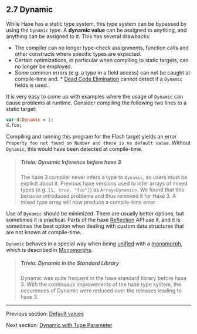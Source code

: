 ## 2.7 Dynamic

While Haxe has a static type system, this type system can be bypassed by using the `Dynamic` type. A **dynamic value** can be assigned to anything, and anything can be assigned to it. This has several drawbacks:



* The compiler can no longer type-check assignments, function calls and other constructs where specific types are expected.
* Certain optimizations, in particular when compiling to static targets, can no longer be employed.
* Some common errors (e.g. a typo in a field access) can not be caught at compile-time and.
        * [Dead Code Elimination](7.6-Dead_Code_Elimination.md) cannot detect if a `Dynamic` fields is used..


It is very easy to come up with examples where the usage of `Dynamic` can cause problems at runtime. Consider compiling the following two lines to a static target:

```haxe
var d:Dynamic = 1;
d.foo;
```
Compiling and running this program for the Flash target yields an error `Property foo not found on Number and there is no default value`. Without `Dynamic`, this would have been detected at compile-time.

> ##### Trivia: Dynamic Inference before haxe 3
>
> The haxe 3 compiler never infers a type to `Dynamic`, so users must be explicit about it. Previous haxe versions used to infer arrays of mixed types (e.g. `[1, true, "foo"]`) as `Array<Dynamic>`. We found that this behavior introduced problems and thus removed it for Haxe 3. A mixed type array will now produce a compile-time error.

Use of `Dynamic` should be minimized.  There are usually better options, but sometimes it is practical. Parts of the haxe [Reflection](6.6-Reflection.md) API use it, and it is sometimes the best option when dealing with custom data structures that are not known at compile-time.

`Dynamic` behaves in a special way when being [unified](3.5-Unification.md) with a [monomorph](2.9-Monomorph.md), which is described in [Monomorphs](3.5.3-Monomorphs.md).

> ##### Trivia: Dynamic in the Standard Library
>
> Dynamic was quite frequent in the haxe standard library before haxe 3. With the continuous improvements of the haxe type system, the occurences of Dynamic were reduced over the releases leading to haxe 3.

---

Previous section: [Default values](2.6.2-Default_values.md)

Next section: [Dynamic with Type Parameter](2.7.1-Dynamic_with_Type_Parameter.md)